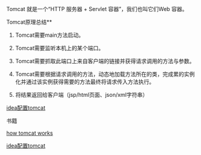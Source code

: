 Tomcat 就是一个“HTTP 服务器 + Servlet 容器”，我们也叫它们Web 容器。



Tomcat原理总结**

1. Tomcat需要main方法启动。

2. Tomcat需要监听本机上的某个端口。

3. Tomcat需要抓取此端口上来自客户端的链接并获得请求调用的方法与参数。

4. Tomcat需要根据请求调用的方法，动态地加载方法所在的类，完成累的实例化并通过该实例获得需要的方法最终将请求传入方法执行。

5. 将结果返回给客户端（jsp/html页面、json/xml字符串）




[idea配置tomcat](https://blog.csdn.net/u012149181/article/details/80698208)




书籍

[how tomcat works](https://l-webx.gitbooks.io/how_tomcat_works/content/index.html)



[idea配置tomcat](https://blog.csdn.net/u012149181/article/details/80698208)
